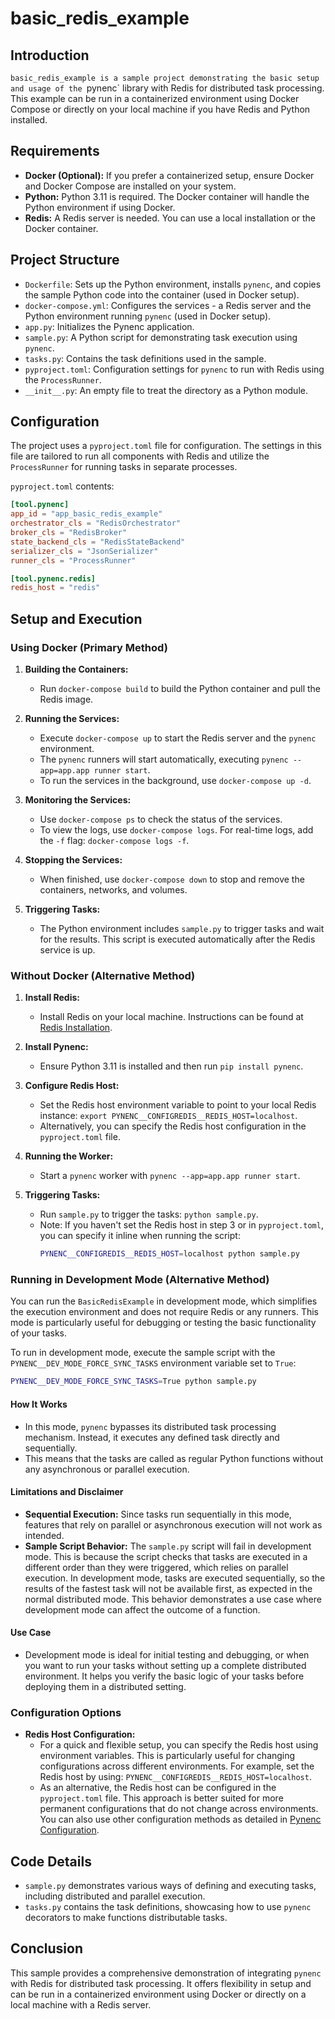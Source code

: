 # basic_redis_example

## Introduction
`basic_redis_example is a sample project demonstrating the basic setup and usage of the `pynenc` library with Redis for distributed task processing. This example can be run in a containerized environment using Docker Compose or directly on your local machine if you have Redis and Python installed.

## Requirements
- **Docker (Optional):** If you prefer a containerized setup, ensure Docker and Docker Compose are installed on your system.
- **Python:** Python 3.11 is required. The Docker container will handle the Python environment if using Docker.
- **Redis:** A Redis server is needed. You can use a local installation or the Docker container.

## Project Structure
- `Dockerfile`: Sets up the Python environment, installs `pynenc`, and copies the sample Python code into the container (used in Docker setup).
- `docker-compose.yml`: Configures the services - a Redis server and the Python environment running `pynenc` (used in Docker setup).
- `app.py`: Initializes the Pynenc application.
- `sample.py`: A Python script for demonstrating task execution using `pynenc`.
- `tasks.py`: Contains the task definitions used in the sample.
- `pyproject.toml`: Configuration settings for `pynenc` to run with Redis using the `ProcessRunner`.
- `__init__.py`: An empty file to treat the directory as a Python module.

## Configuration
The project uses a `pyproject.toml` file for configuration. The settings in this file are tailored to run all components with Redis and utilize the `ProcessRunner` for running tasks in separate processes.

`pyproject.toml` contents:
```toml
[tool.pynenc]
app_id = "app_basic_redis_example"
orchestrator_cls = "RedisOrchestrator"
broker_cls = "RedisBroker"
state_backend_cls = "RedisStateBackend"
serializer_cls = "JsonSerializer"
runner_cls = "ProcessRunner"

[tool.pynenc.redis]
redis_host = "redis"
```

## Setup and Execution
### Using Docker (Primary Method)
1. **Building the Containers:**
   - Run `docker-compose build` to build the Python container and pull the Redis image.

2. **Running the Services:**
   - Execute `docker-compose up` to start the Redis server and the `pynenc` environment.
   - The `pynenc` runners will start automatically, executing `pynenc --app=app.app runner start`.
   - To run the services in the background, use `docker-compose up -d`.

3. **Monitoring the Services:**
   - Use `docker-compose ps` to check the status of the services.
   - To view the logs, use `docker-compose logs`. For real-time logs, add the `-f` flag: `docker-compose logs -f`.

4. **Stopping the Services:**
   - When finished, use `docker-compose down` to stop and remove the containers, networks, and volumes.

5. **Triggering Tasks:**
   - The Python environment includes `sample.py` to trigger tasks and wait for the results. This script is executed automatically after the Redis service is up.

### Without Docker (Alternative Method)
1. **Install Redis:**
   - Install Redis on your local machine. Instructions can be found at [Redis Installation](https://redis.io/docs/install/install-redis/).

2. **Install Pynenc:**
   - Ensure Python 3.11 is installed and then run `pip install pynenc`.

3. **Configure Redis Host:**
   - Set the Redis host environment variable to point to your local Redis instance: `export PYNENC__CONFIGREDIS__REDIS_HOST=localhost`.
   - Alternatively, you can specify the Redis host configuration in the `pyproject.toml` file.

4. **Running the Worker:**
   - Start a `pynenc` worker with `pynenc --app=app.app runner start`.

5. **Triggering Tasks:**
   - Run `sample.py` to trigger the tasks: `python sample.py`.
   - Note: If you haven't set the Redis host in step 3 or in `pyproject.toml`, you can specify it inline when running the script:
     ```bash
     PYNENC__CONFIGREDIS__REDIS_HOST=localhost python sample.py
     ```

### Running in Development Mode (Alternative Method)

You can run the `BasicRedisExample` in development mode, which simplifies the execution environment and does not require Redis or any runners. This mode is particularly useful for debugging or testing the basic functionality of your tasks.

To run in development mode, execute the sample script with the `PYNENC__DEV_MODE_FORCE_SYNC_TASKS` environment variable set to `True`:
```bash
PYNENC__DEV_MODE_FORCE_SYNC_TASKS=True python sample.py
```

#### How It Works
- In this mode, `pynenc` bypasses its distributed task processing mechanism. Instead, it executes any defined task directly and sequentially.
- This means that the tasks are called as regular Python functions without any asynchronous or parallel execution.

#### Limitations and Disclaimer
- **Sequential Execution:** Since tasks run sequentially in this mode, features that rely on parallel or asynchronous execution will not work as intended.
- **Sample Script Behavior:** The `sample.py` script will fail in development mode. This is because the script checks that tasks are executed in a different order than they were triggered, which relies on parallel execution. In development mode, tasks are executed sequentially, so the results of the fastest task will not be available first, as expected in the normal distributed mode. This behavior demonstrates a use case where development mode can affect the outcome of a function.


#### Use Case
- Development mode is ideal for initial testing and debugging, or when you want to run your tasks without setting up a complete distributed environment. It helps you verify the basic logic of your tasks before deploying them in a distributed setting.



### Configuration Options
- **Redis Host Configuration:**
  - For a quick and flexible setup, you can specify the Redis host using environment variables. This is particularly useful for changing configurations across different environments. For example, set the Redis host by using: `PYNENC__CONFIGREDIS__REDIS_HOST=localhost`.
  - As an alternative, the Redis host can be configured in the `pyproject.toml` file. This approach is better suited for more permanent configurations that do not change across environments. You can also use other configuration methods as detailed in [Pynenc Configuration](https://docs.pynenc.org/en/latest/configuration/configuration.html).


## Code Details
- `sample.py` demonstrates various ways of defining and executing tasks, including distributed and parallel execution.
- `tasks.py` contains the task definitions, showcasing how to use `pynenc` decorators to make functions distributable tasks.

## Conclusion
This sample provides a comprehensive demonstration of integrating `pynenc` with Redis for distributed task processing. It offers flexibility in setup and can be run in a containerized environment using Docker or directly on a local machine with a Redis server.
